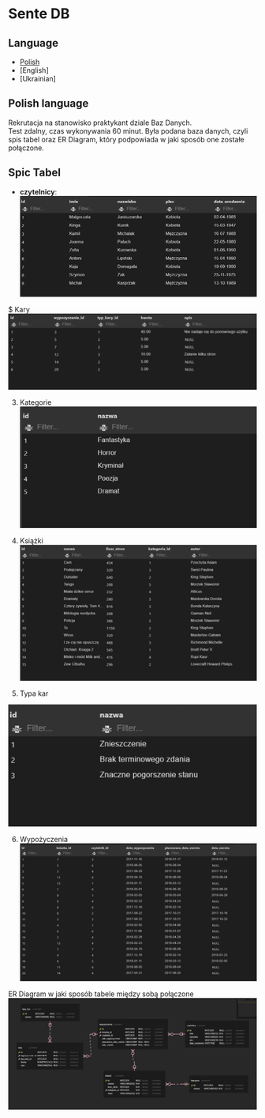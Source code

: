 # Sente DB 
## Language 
* [Polish](#polish-language)
* [English]
* [Ukrainian]
## Polish language
Rekrutacja na stanowisko praktykant  dziale Baz Danych.\
Test zdalny, czas wykonywania 60 minut.
Była podana baza danych, czyli spis tabel oraz ER Diagram, który 
podpowiada w jaki sposób one zostałe połączone. 

## Spic Tabel
* **czytelnicy**:
![alt text](https://github.com/Artemiusch/Sente_DB/blob/main/czytelnicy.PNG)

$ Kary
![alt text](https://github.com/Artemiusch/Sente_DB/blob/testing_branch/kary.PNG)


3) Kategorie
![alt text](https://github.com/Artemiusch/Sente_DB/blob/main/kategorie.PNG)


4) Książki
![alt text](https://github.com/Artemiusch/Sente_DB/blob/main/ksiazki.PNG)


5) Typa kar

![alt text](https://github.com/Artemiusch/Sente_DB/blob/main/typy_kar.PNG)


6) Wypożyczenia
![alt text](https://github.com/Artemiusch/Sente_DB/blob/main/wypozyczenia.PNG)


ER Diagram w jaki sposób tabele między sobą połączone
![alt text](https://github.com/Artemiusch/Sente_DB/blob/main/ER_Diagram.PNG)
